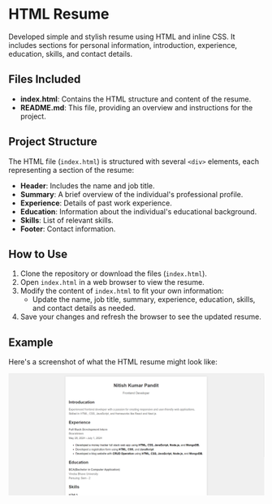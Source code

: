 # HTML Resume

Developed simple and stylish resume using HTML and inline CSS. It includes sections for personal information, introduction, experience, education, skills, and contact details.

## Files Included

- **index.html**: Contains the HTML structure and content of the resume.
- **README.md**: This file, providing an overview and instructions for the project.

## Project Structure

The HTML file (`index.html`) is structured with several `<div>` elements, each representing a section of the resume:

- **Header**: Includes the name and job title.
- **Summary**: A brief overview of the individual's professional profile.
- **Experience**: Details of past work experience.
- **Education**: Information about the individual's educational background.
- **Skills**: List of relevant skills.
- **Footer**: Contact information.

## How to Use

1. Clone the repository or download the files (`index.html`).
2. Open `index.html` in a web browser to view the resume.
3. Modify the content of `index.html` to fit your own information:
   - Update the name, job title, summary, experience, education, skills, and contact details as needed.
4. Save your changes and refresh the browser to see the updated resume.

## Example

Here's a screenshot of what the HTML resume might look like:

![Resume Screenshot](https://raw.githubusercontent.com/nitishkumarpandit-dev/Interactive-Website-Development-Congifyz/task-1/screenshot.png)
